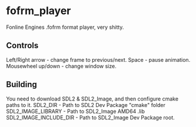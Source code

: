 # fofrm_player
Fonline Engines .fofrm format player, very shitty.

## Controls
Left/Right arrow - change frame to previous/next.
Space - pause animation.
Mousewheel up/down - change window size.

## Building
You need to download SDL2 & SDL2_Image, and then configure cmake paths to it.
SDL2_DIR - Path to SDL2 Dev Package "cmake" folder
SDL2_IMAGE_LIBRARY - Path to SDL2_Image AMD64 .lib
SDL2_IMAGE_INCLUDE_DIR - Path to SDL2_Image Dev Package root.